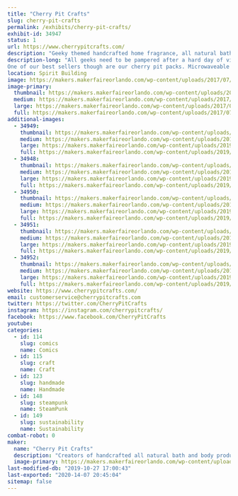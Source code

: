 ```yaml
---
title: "Cherry Pit Crafts"
slug: cherry-pit-crafts
permalink: /exhibits/cherry-pit-crafts/
exhibit-id: 34947
status: 1
url: https://www.cherrypitcrafts.com/
description: "Geeky themed handcrafted home fragrance, all natural bath, beauty and spa products."
description-long: "All geeks need to be pampered after a hard day of video gaming and cosplay.  So we at Cherry Pit Crafts have developed an entire line of themed products sure to please the geek in everyone. Our products are handcrafted with only the best ingredients.  Themes include Harry Potter, Doctor Who, Disney, Arcade games and more! We carry soaps, bath salts, body lotion, lip balms, candles, incense, lip balms, etc..
One of our best sellers though are our cherry pit packs. Microwaveable cherry pit packs are filled with dried cherry stones that are reclaimed from a cannery located in Michigan. Cherry pits make a superior filler for natural heat pads because they are not subject to rancidity and pantry pests that can infest other fillers such as rice, corn, flax and barley. When heated in the microwave for two minutes they produce a moist relaxing heat that's perfect for relieving aches and pains.  These packs are reusable and last for many years.  They also conform to the natural contours of the users body in a way that ordinary heating pads just can't beat."
location: Spirit Building
image: https://makers.makerfaireorlando.com/wp-content/uploads/2017/07/Butterbeer_Spa_Set_XL2.jpg
image-primary:
  thumbnail: https://makers.makerfaireorlando.com/wp-content/uploads/2017/07/Butterbeer_Spa_Set_XL2-150x150.jpg
  medium: https://makers.makerfaireorlando.com/wp-content/uploads/2017/07/Butterbeer_Spa_Set_XL2-300x300.jpg
  large: https://makers.makerfaireorlando.com/wp-content/uploads/2017/07/Butterbeer_Spa_Set_XL2.jpg
  full: https://makers.makerfaireorlando.com/wp-content/uploads/2017/07/Butterbeer_Spa_Set_XL2.jpg
additional-images:
  - 34949:
    thumbnail: https://makers.makerfaireorlando.com/wp-content/uploads/2019/07/Bath-Bombs2-150x150.jpg
    medium: https://makers.makerfaireorlando.com/wp-content/uploads/2019/07/Bath-Bombs2-300x300.jpg
    large: https://makers.makerfaireorlando.com/wp-content/uploads/2019/07/Bath-Bombs2-1024x1024.jpg
    full: https://makers.makerfaireorlando.com/wp-content/uploads/2019/07/Bath-Bombs2.jpg
  - 34948:
    thumbnail: https://makers.makerfaireorlando.com/wp-content/uploads/2019/07/Mellon-Ball-1-150x150.jpg
    medium: https://makers.makerfaireorlando.com/wp-content/uploads/2019/07/Mellon-Ball-1-300x300.jpg
    large: https://makers.makerfaireorlando.com/wp-content/uploads/2019/07/Mellon-Ball-1-1024x1024.jpg
    full: https://makers.makerfaireorlando.com/wp-content/uploads/2019/07/Mellon-Ball-1.jpg
  - 34950:
    thumbnail: https://makers.makerfaireorlando.com/wp-content/uploads/2019/07/Beach-Set-3-150x150.png
    medium: https://makers.makerfaireorlando.com/wp-content/uploads/2019/07/Beach-Set-3-300x300.png
    large: https://makers.makerfaireorlando.com/wp-content/uploads/2019/07/Beach-Set-3-1024x1024.png
    full: https://makers.makerfaireorlando.com/wp-content/uploads/2019/07/Beach-Set-3.png
  - 34951:
    thumbnail: https://makers.makerfaireorlando.com/wp-content/uploads/2019/07/Gummy-Bears-2.1-150x150.jpg
    medium: https://makers.makerfaireorlando.com/wp-content/uploads/2019/07/Gummy-Bears-2.1-300x300.jpg
    large: https://makers.makerfaireorlando.com/wp-content/uploads/2019/07/Gummy-Bears-2.1-1024x1024.jpg
    full: https://makers.makerfaireorlando.com/wp-content/uploads/2019/07/Gummy-Bears-2.1.jpg
  - 34952:
    thumbnail: https://makers.makerfaireorlando.com/wp-content/uploads/2019/07/Mary-Poppins-Collection-150x150.jpg
    medium: https://makers.makerfaireorlando.com/wp-content/uploads/2019/07/Mary-Poppins-Collection-300x300.jpg
    large: https://makers.makerfaireorlando.com/wp-content/uploads/2019/07/Mary-Poppins-Collection-1024x1024.jpg
    full: https://makers.makerfaireorlando.com/wp-content/uploads/2019/07/Mary-Poppins-Collection.jpg
website: https://www.cherrypitcrafts.com/
email: customerservice@cherrypitcrafts.com
twitter: https://twitter.com/CherryPitCrafts
instagram: https://instagram.com/cherrypitcrafts/
facebook: https://www.facebook.com/CherryPitCrafts
youtube: 
categories:
  - id: 114
    slug: comics
    name: Comics
  - id: 115
    slug: craft
    name: Craft
  - id: 123
    slug: handmade
    name: Handmade
  - id: 148
    slug: steampunk
    name: SteamPunk
  - id: 149
    slug: sustainability
    name: Sustainability
combat-robot: 0
maker:
  name: "Cherry Pit Crafts"
  description: "Creators of handcrafted all natural bath and body products"
  image-primary: https://makers.makerfaireorlando.com/wp-content/uploads/2015/06/cherrieslogo.png
last-modified-db: "2019-10-27 17:00:43"
last-exported: "2020-14-07 20:45:04"
sitemap: false
---
```

